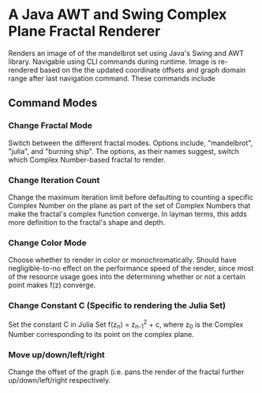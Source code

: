 # A Java AWT and Swing Complex Plane Fractal Renderer

Renders an image of of the mandelbrot set using Java's Swing and AWT library.
Navigable using CLI commands during runtime. Image is re-rendered based on the
the updated coordinate offsets and graph domain range after last navigation command. These
commands include

## Command Modes

### Change Fractal Mode

Switch between the different fractal modes. Options include, "mandelbrot", "julia", and "burning ship". The options, as their names suggest, switch which Complex Number-based fractal to render.

### Change Iteration Count

Change the maximum iteration limit before defaulting to counting a specific Complex Number on the plane as part of the set of Complex Numbers that make the fractal's complex function converge. In layman terms, this adds more definition to the fractal's shape and depth.

### Change Color Mode

Choose whether to render in color or monochromatically. Should have negligible-to-no effect on the performance speed of the render, since most of the resource usage goes into the determining whether or not a certain point makes f(z) converge.

### Change Constant C (Specific to rendering the Julia Set)

Set the constant C in Julia Set f(z<sub>n</sub>) = z<sub>n-1</sub><sup>2</sup> + c, where z<sub>0</sub> is the Complex Number corresponding to its point on the complex plane.

### 

### Move up/down/left/right
Change the offset of the graph (i.e. pans the render of the fractal further up/down/left/right
respectively. 

